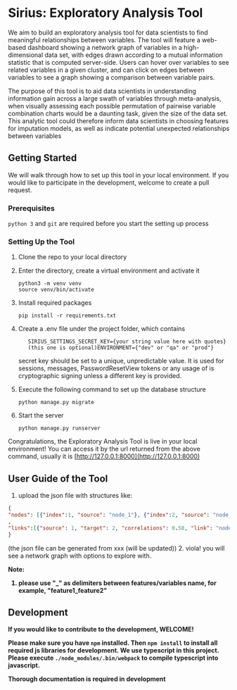 # Sirius: Exploratory Analysis Tool
We aim to build an exploratory analysis tool for data scientists to find meaningful relationships between variables. The
tool will feature a web-based dashboard showing a network graph of variables in a high-dimensional data set, with edges 
drawn according to a mutual information statistic that is computed server-side. Users can hover over variables to see 
related variables in a given cluster, and can click on edges between variables to see a graph showing a comparison between 
variable pairs.

The purpose of this tool is to aid data scientists in understanding information gain across a large swath of variables 
through meta-analysis, when visually assessing each possible permutation of pairwise variable combination charts would 
be a daunting task, given the size of the data set. This analytic tool could therefore inform data scientists in choosing 
features for imputation models, as well as indicate potential unexpected relationships between variables

## Getting Started
We will walk through how to set up this tool in your local environment. If you would like to participate in the development,
welcome to create a pull request.
### Prerequisites
`python 3` and `git` are required before you start the setting up process
### Setting Up the Tool
1. Clone the repo to your local directory
2. Enter the directory, create a virtual environment and activate it

    ```
    python3 -m venv venv
    source venv/bin/activate
    
    ```
    
3. Install required packages

    ```pip install -r requirements.txt```
4. Create a .env file under the project folder, which contains 
    ```text
       SIRIUS_SETTINGS_SECRET_KEY={your string value here with quotes}
       (this one is optional)ENVIRONMENT={"dev" or "qa" or "prod"}
    ```
    secret key should be set to a unique, unpredictable value. It is used for sessions, messages, PasswordResetView tokens
    or any usage of is cryptographic signing unless a different key is provided.
5. Execute the following command to set up the database structure

    ```python manage.py migrate```    
6. Start the server

    ```python manage.py runserver```
    
Congratulations, the Exploratory Analysis Tool is live in your local environment!
You can access it by the url returned from the above command, usually it is [http://127.0.0.1:8000](http://127.0.0.1:8000)

## User Guide of the Tool
1. upload the json file with structures like:
```json
{
"nodes": [{"index":1, "source": "node_1"}, {"index":2, "source": "node_2"}]
,
"links":[{"source": 1, "target": 2, "correlations": 0.58, "link": "node_1_to_2", "support": 300}]
}
```
(the json file can be generated from xxx (will be updated))
2. viola! you will see a network graph with options to explore with.

<b>Note<b>:
1. please use "_" as delimiters between features/variables name, for example, "feature1_feature2"

## Development
If you would like to contribute to the development, WELCOME!

Please make sure you have `npm` installed.
Then `npm install` to install all required js libraries for development.
We use typescript in this project. Please execute `./node_modules/.bin/webpack` to compile typescript into javascript.

Thorough documentation is required in development



